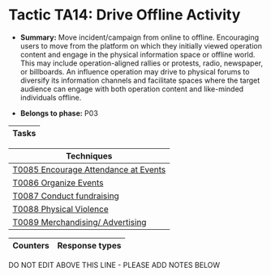 # Tactic TA14: Drive Offline Activity

* **Summary:** Move incident/campaign from online to offline. Encouraging users to move from the platform on which they initially viewed operation content and engage in the physical information space or offline world. This may include operation-aligned rallies or protests, radio, newspaper, or billboards. An influence  operation may drive to physical forums to diversify its information channels and facilitate spaces where the target audience can engage with both operation content and like-minded individuals offline.  

* **Belongs to phase:** P03



| Tasks |
| ----- |



| Techniques |
| ---------- |
| [T0085 Encourage Attendance at Events](../generated_pages/techniques/T0085.md) |
| [T0086 Organize Events](../generated_pages/techniques/T0086.md) |
| [T0087 Conduct fundraising](../generated_pages/techniques/T0087.md) |
| [T0088 Physical Violence](../generated_pages/techniques/T0088.md) |
| [T0089 Merchandising/ Advertising](../generated_pages/techniques/T0089.md) |



| Counters | Response types |
| -------- | -------------- |


DO NOT EDIT ABOVE THIS LINE - PLEASE ADD NOTES BELOW